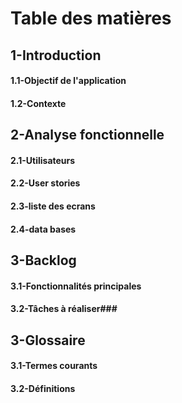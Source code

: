 # Table des matières #

## 1-Introduction ##

#### 1.1-Objectif de l'application ####
#### 1.2-Contexte ###



## 2-Analyse fonctionnelle ##
#### 2.1-Utilisateurs   ####
#### 2.2-User stories  ####
#### 2.3-liste des ecrans   ####
#### 2.4-data bases   ####

## 3-Backlog ##

#### 3.1-Fonctionnalités principales  ####
#### 3.2-Tâches à réaliser###


## 3-Glossaire ##

#### 3.1-Termes courants ####
#### 3.2-Définitions  ####
